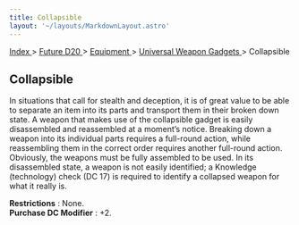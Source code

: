 ```yaml
---
title: Collapsible
layout: '~/layouts/MarkdownLayout.astro'
---
```


[ Index ](/) > [ Future D20 ](/future.d20.srd) > [ Equipment ](/future.d20.srd/equipment) > [ Universal Weapon Gadgets ](/future.d20.srd/equipment/gadgets.universal.weapons) > Collapsible

##  Collapsible

In situations that call for stealth and deception, it is of great value to be
able to separate an item into its parts and transport them in their broken
down state. A weapon that makes use of the collapsible gadget is easily
disassembled and reassembled at a moment’s notice. Breaking down a weapon into
its individual parts requires a full-round action, while reassembling them in
the correct order requires another full-round action. Obviously, the weapons
must be fully assembled to be used. In its disassembled state, a weapon is not
easily identified; a Knowledge (technology) check (DC 17) is required to
identify a collapsed weapon for what it really is.

**Restrictions** : None.  
**Purchase DC Modifier** : +2.

